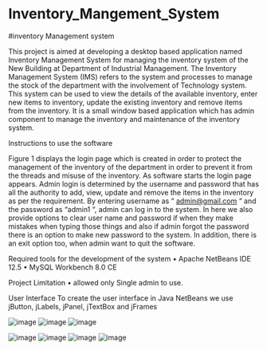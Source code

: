 # Inventory_Mangement_System

#inventory Management system

This project is aimed at developing a desktop based application named Inventory Management 
System for managing the inventory system of the New Building at Department of Industrial 
Management. The Inventory Management System (IMS) refers to the system and processes to 
manage the stock of the department with the involvement of Technology system. This system 
can be used to view the details of the available inventory, enter new items to inventory, update 
the existing inventory and remove items from the inventory. It is a small window based 
application which has admin component to manage the inventory and maintenance of the 
inventory system. 


Instructions to use the software

Figure 1 displays the login page which is created in order to protect the management of the 
inventory of the department in order to prevent it from the threads and misuse of the inventory. 
As software starts the login page appears. Admin login is determined by the username and 
password that has all the authority to add, view, update and remove the items in the inventory 
as per the requirement. By entering username as “ admin@gmail.com “ and the password as 
“admin1 “, admin can log in to the system. In here we also provide options to clear user name 
and password if when they make mistakes when typing those things and also if admin forgot the 
password there is an option to make new password to the system. In addition, there is an exit 
option too, when admin want to quit the software.


Required tools for the development of the system
• Apache NetBeans IDE 12.5
• MySQL Workbench 8.0 CE

Project Limitation
• allowed only Single admin to use.

User Interface
To create the user interface in Java NetBeans we use jButton, jLabels, jPanel, jTextBox and 
jFrames

![image](https://user-images.githubusercontent.com/95086766/226364046-d672fd8c-4927-4533-a27b-6a6786612f91.png)
![image](https://user-images.githubusercontent.com/95086766/226364230-01972a28-a9f2-4e5c-8497-5410fb82e168.png)
![image](https://user-images.githubusercontent.com/95086766/226364301-7bed2611-3e69-4774-8036-ad0daf6dc944.png)

![image](https://user-images.githubusercontent.com/95086766/226364367-1282e9ca-e2e8-4ab0-8d27-aa971c79b7ce.png)
![image](https://user-images.githubusercontent.com/95086766/226364454-6f6c9d78-f135-4530-926c-4652ee9321a4.png)
![image](https://user-images.githubusercontent.com/95086766/226364517-244f27fe-7cb8-4cb1-b531-d2096ced4f6f.png)
![image](https://user-images.githubusercontent.com/95086766/226364601-e6311efd-8d3e-4ef0-a5b1-8d2b87bf740f.png)




